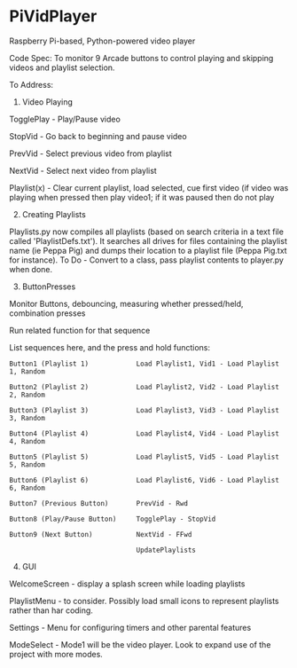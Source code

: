 # PiVidPlayer
Raspberry Pi-based, Python-powered video player

Code Spec: To monitor 9 Arcade buttons to control playing and skipping videos and playlist selection.

To Address:

1) Video Playing

  TogglePlay - Play/Pause video
  
  StopVid - Go back to beginning and pause video
  
  PrevVid - Select previous video from playlist
  
  NextVid - Select next video from playlist
  
  Playlist(x) - Clear current playlist, load selected, cue first video (if video was playing when pressed then play video1; if it was paused then do not play
  
  
2) Creating Playlists

  Playlists.py now compiles all playlists (based on search criteria in a text file called 'PlaylistDefs.txt').
  It searches all drives for files containing the playlist name (ie Peppa Pig) and dumps their location to a playlist file (Peppa Pig.txt for instance).
  To Do - Convert to a class, pass playlist contents to player.py when done.
  
3) ButtonPresses

  Monitor Buttons, debouncing, measuring whether pressed/held, combination presses
  
  Run related function for that sequence
  
  List sequences here, and the press and hold functions:
  
    Button1 (Playlist 1)            Load Playlist1, Vid1 - Load Playlist 1, Random
    
    Button2 (Playlist 2)            Load Playlist2, Vid2 - Load Playlist 2, Random
    
    Button3 (Playlist 3)            Load Playlist3, Vid3 - Load Playlist 3, Random
    
    Button4 (Playlist 4)            Load Playlist4, Vid4 - Load Playlist 4, Random
    
    Button5 (Playlist 5)            Load Playlist5, Vid5 - Load Playlist 5, Random
    
    Button6 (Playlist 6)            Load Playlist6, Vid6 - Load Playlist 6, Random
    
    Button7 (Previous Button)       PrevVid - Rwd
    
    Button8 (Play/Pause Button)     TogglePlay - StopVid
    
    Button9 (Next Button)           NextVid - FFwd
    
                                    UpdatePlaylists
                                    
                                    
4) GUI

  WelcomeScreen - display a splash screen while loading playlists
  
  PlaylistMenu - to consider. Possibly load small icons to represent playlists rather than har coding.
  
  Settings - Menu for configuring timers and other parental features
  
  ModeSelect - Mode1 will be the video player. Look to expand use of the project with more modes.
  
